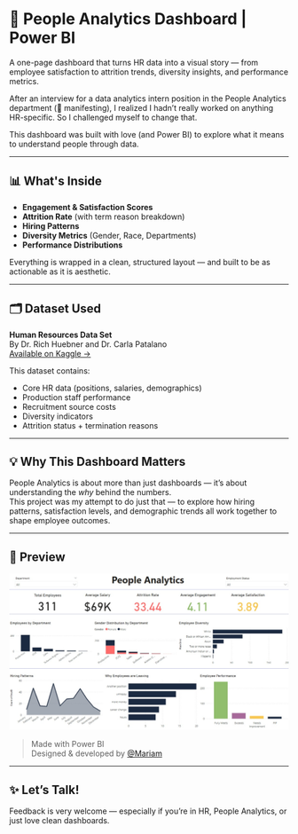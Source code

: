 # 🧠 People Analytics Dashboard | Power BI

A one-page dashboard that turns HR data into a visual story — from employee satisfaction to attrition trends, diversity insights, and performance metrics.

After an interview for a data analytics intern position in the People Analytics department (👀 manifesting), I realized I hadn’t really worked on anything HR-specific. So I challenged myself to change that.

This dashboard was built with love (and Power BI) to explore what it means to understand people through data.

---

## 📊 What's Inside

- **Engagement & Satisfaction Scores**  
- **Attrition Rate** (with term reason breakdown)  
- **Hiring Patterns**  
- **Diversity Metrics** (Gender, Race, Departments)  
- **Performance Distributions**

Everything is wrapped in a clean, structured layout — and built to be as actionable as it is aesthetic.

---

## 🗂 Dataset Used

**Human Resources Data Set**  
By Dr. Rich Huebner and Dr. Carla Patalano  
[Available on Kaggle →](https://www.kaggle.com/datasets/rhuebner/human-resources-data-set)

This dataset contains:
- Core HR data (positions, salaries, demographics)
- Production staff performance
- Recruitment source costs
- Diversity indicators
- Attrition status + termination reasons

---

## 💡 Why This Dashboard Matters

People Analytics is about more than just dashboards — it’s about understanding the *why* behind the numbers.  
This project was my attempt to do just that — to explore how hiring patterns, satisfaction levels, and demographic trends all work together to shape employee outcomes.

---

## 🔗 Preview

![Dashboard Preview](./screenshots/dashboard.jpeg)

> Made with Power BI  
> Designed & developed by [@Mariam](https://www.linkedin.com/in/your-link-here)

---

## ✨ Let’s Talk!

Feedback is very welcome — especially if you’re in HR, People Analytics, or just love clean dashboards.

